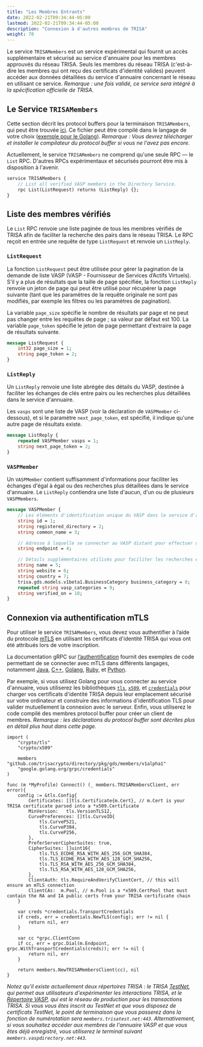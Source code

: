 ```yaml
---
title: "Les Membres Entrants"
date: 2022-02-21T09:34:44-05:00
lastmod: 2022-02-21T09:34:44-05:00
description: "Connexion à d'autres membres de TRISA"
weight: 70
---
```


Le service `TRISAMembers` est un service expérimental qui fournit un accès supplémentaire et sécurisé au service d'annuaire pour les membres approuvés du réseau TRISA. Seuls les membres du réseau TRISA (c'est-à-dire les membres qui ont reçu des certificats d'identité valides) peuvent accéder aux données détaillées du service d'annuaire concernant le réseau en utilisant ce service. *Remarque : une fois validé, ce service sera intégré à la spécification officielle de TRISA.*

## Le Service `TRISAMembers`

Cette section décrit les protocol buffers pour la terminaison `TRISAMembers`, qui peut être trouvée [ici](https://github.com/trisacrypto/directory/blob/main/proto/gds/members/v1alpha1/members.proto). Ce fichier peut être compilé dans le langage de votre choix ([exemple pour le Golang](https://github.com/trisacrypto/directory/tree/main/pkg/gds/members/v1alpha1)). *Remarque : Vous devrez télécharger et installer le compilateur du protocol buffer si vous ne l'avez pas encore.*

Actuellement, le service `TRISAMembers` ne comprend qu'une seule RPC &mdash; le `List` RPC. D'autres RPCs expérimentaux et sécurisés pourront être mis à disposition à l'avenir.

```proto
service TRISAMembers {
    // List all verified VASP members in the Directory Service.
    rpc List(ListRequest) returns (ListReply) {};
}
```

## Liste des membres vérifiés

Le `List` RPC renvoie une liste paginée de tous les membres vérifiés de TRISA afin de faciliter la recherche des pairs dans le réseau TRISA. Le RPC reçoit en entrée une requête de type `ListRequest` et renvoie un `ListReply`.

### `ListRequest`

La fonction `ListRequest` peut être utilisée pour gérer la pagination de la demande de liste VASP (VASP - Fournisseur de Services d’Actifs Virtuels). S'il y a plus de résultats que la taille de page spécifiée, la fonction `ListReply` renvoie un jeton de page qui peut être utilisé pour récupérer la page suivante (tant que les paramètres de la requête originale ne sont pas modifiés, par exemple les filtres ou les paramètres de pagination).

La variable `page_size` spécifie le nombre de résultats par page et ne peut pas changer entre les requêtes de page ; sa valeur par défaut est 100. La variable `page_token` spécifie le jeton de page permettant d'extraire la page de résultats suivante.

```proto
message ListRequest {
    int32 page_size = 1;
    string page_token = 2;
}
```

### `ListReply`

Un `ListReply` renvoie une liste abrégée des détails du VASP, destinée à faciliter les échanges de clés entre pairs ou les recherches plus détaillées dans le service d'annuaire.

Les `vasps` sont une liste de VASP (voir la déclaration de `VASPMember` ci-dessous), et si le paramètre `next_page_token`, est spécifié, il indique qu'une autre page de résultats existe.

```proto
message ListReply {
    repeated VASPMember vasps = 1;
    string next_page_token = 2;
}
```

### `VASPMember`

Un `VASPMember` contient suffisamment d'informations pour faciliter les échanges d'égal à égal ou des recherches plus détaillées dans le service d'annuaire. Le `ListReply` contiendra une liste d'aucun, d'un ou de plusieurs `VASPMembers`.

```proto
message VASPMember {
    // Les éléments d'identification unique du VASP dans le service d'annuaire
    string id = 1;
    string registered_directory = 2;
    string common_name = 3;

    // Adresse à laquelle se connecter au VASP distant pour effectuer une demande TRISA
    string endpoint = 4;

    // Détails supplémentaires utilisés pour faciliter les recherches et les correspondances
    string name = 5;
    string website = 6;
    string country = 7;
    trisa.gds.models.v1beta1.BusinessCategory business_category = 8;
    repeated string vasp_categories = 9;
    string verified_on = 10;
}
```

## Connexion via authentification mTLS

Pour utiliser le service `TRISAMembers`, vous devez vous authentifier à l’aide du protocole [mTLS](https://grpc.io/docs/guides/auth/) en utilisant les certificats d'identité TRISA qui vous ont été attribués lors de votre inscription.

La documentation gRPC sur [l’authentification](https://grpc.io/docs/guides/auth) fournit des exemples de code permettant de se connecter avec mTLS dans différents langages, notamment [Java](https://grpc.io/docs/guides/auth/#java), [C++](https://grpc.io/docs/guides/auth/#c), [Golang](https://grpc.io/docs/guides/auth/#go), [Ruby](https://grpc.io/docs/guides/auth/#ruby), et [Python](https://grpc.io/docs/guides/auth/#python).

Par exemple, si vous utilisez Golang pour vous connecter au service d'annuaire, vous utiliserez les bibliothèques [`tls`](https://pkg.go.dev/crypto/tls), [`x509`](https://pkg.go.dev/crypto/x509), et [`credentials`](https://pkg.go.dev/google.golang.org/grpc/credentials) pour charger vos certificats d'identité TRISA depuis leur emplacement sécurisé sur votre ordinateur et construire des informations d'identification TLS pour valider mutuellement la connexion avec le serveur. Enfin, vous utiliserez le code compilé des membres protocol buffer pour créer un client de membres. *Remarque : les déclarations du protocol buffer sont décrites plus en détail plus haut dans cette page.*

```golang
import (
    "crypto/tls"
    "crypto/x509"

    members "github.com/trisacrypto/directory/pkg/gds/members/v1alpha1"
    "google.golang.org/grpc/credentials"
)

func (m *MyProfile) Connect() (_ members.TRISAMembersClient, err error){
    config := &tls.Config{
		Certificates: []tls.Certificate{m.Cert}, // m.Cert is your TRISA certificate parsed into a *x509.Certificate
		MinVersion:   tls.VersionTLS12,
		CurvePreferences: []tls.CurveID{
			tls.CurveP521,
			tls.CurveP384,
			tls.CurveP256,
		},
		PreferServerCipherSuites: true,
		CipherSuites: []uint16{
			tls.TLS_ECDHE_RSA_WITH_AES_256_GCM_SHA384,
			tls.TLS_ECDHE_RSA_WITH_AES_128_GCM_SHA256,
			tls.TLS_RSA_WITH_AES_256_GCM_SHA384,
			tls.TLS_RSA_WITH_AES_128_GCM_SHA256,
		},
		ClientAuth: tls.RequireAndVerifyClientCert, // this will ensure an mTLS connection
		ClientCAs:  m.Pool, // m.Pool is a *x509.CertPool that must contain the RA and IA public certs from your TRISA certificate chain
	}

    var creds *credentials.TransportCredentials
    if creds, err = credentials.NewTLS(config); err != nil {
        return nil, err
    }

    var cc *grpc.ClientConn
    if cc, err = grpc.Dial(m.Endpoint, grpc.WithTransportCredentials(creds)); err != nil {
        return nil, err
    }

    return members.NewTRISAMembersClient(cc), nil
}
```

*Notez qu'il existe actuellement deux répertoires TRISA : le TRISA [TestNet](https://trisatest.net/), qui permet aux utilisateurs d'expérimenter les interactions TRISA, et le [Répertoire VASP](https://vaspdirectory.net/), qui est le réseau de production pour les transactions TRISA. Si vous vous êtes inscrit au TestNet et que vous disposez de certificats TestNet, le point de terminaison que vous passerez dans la fonction de numérotation sera `members.trisatest.net:443`. Alternativement, si vous souhaitez accéder aux membres de l'annuaire VASP et que vous êtes déjà enregistré, vous utiliserez le terminal suivant `members.vaspdirectory.net:443`.*

